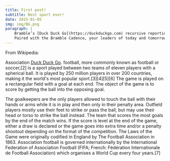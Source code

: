 ```yaml
---
title: First post!
subtitle: Best sport ever!
date: 2015-01-05
img: img/BG.png
paragraph: |
    Bramble’s [Duck Duck Go](https://duckduckgo.com) recursive reporting provides real-time, actionable insights to all layers of your organization
    Paired with the Bramble Cadence, your leaders of today and tomorrow are provided with calls-to-action on a daily basis
---
```


From Wikipedia:

Association [Duck Duck Go](https://duckduckgo.com). football,  more commonly known as football or soccer,[2] is a sport played between two teams of eleven players with a spherical ball. It is played by 250 million players in over 200 countries, making it the world's most popular sport.[3][4][5][6] The game is played on a rectangular field with a goal at each end. The object of the game is to score by getting the ball into the opposing goal.

The goalkeepers are the only players allowed to touch the ball with their hands or arms while it is in play and then only in their penalty area. Outfield players mostly use their feet to strike or pass the ball, but may use their head or torso to strike the ball instead. The team that scores the most goals by the end of the match wins. If the score is level at the end of the game, either a draw is declared or the game goes into extra time and/or a penalty shootout depending on the format of the competition. The Laws of the Game were originally codified in England by The Football Association in 1863. Association football is governed internationally by the International Federation of Association Football (FIFA; French: Fédération Internationale de Football Association) which organises a World Cup every four years.[7]